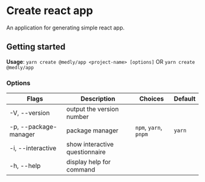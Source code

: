 # Create react app

An application for generating simple react app.

## Getting started

**Usage**: `yarn create @medly/app <project-name> [options]` OR `yarn create @medly/app`

### Options

| Flags                                   | Description                    | Choices               | Default |
| --------------------------------------- | ------------------------------ | --------------------- | ------- |
| -V, --version                           | output the version number      |                       |         |
| -p, --package-manager <package-manager> | package manager                | `npm`, `yarn`, `pnpm` | `yarn`  |
| -i, --interactive                       | show interactive questionnaire |                       |         |
| -h, --help                              | display help for command       |                       |         |

